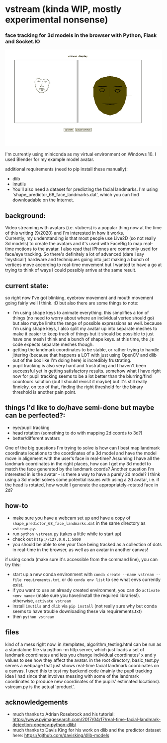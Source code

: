 # vstream (kinda WIP, mostly experimental nonsense)
### face tracking for 3d models in the browser with Python, Flask and Socket.IO    
    
![vstream demo](images/demo.gif "demo gif")   
    
I'm currently using miniconda as my virtual environment on Windows 10. I used Blender for my example model avatar.    
    
additional requirements (need to pip install these manually):    
- dlib
- imutils
- You'll also need a dataset for predicting the facial landmarks. I'm using 'shape_predictor_68_face_landmarks.dat', which you can find downloadable on the Internet.
    
## background:    
Video streaming with avatars (i.e. vtubers) is a popular thing now at the time of this writing (9/2020) and I'm interested in how it works.    
Currently, my understanding is that most people use Live2D (so not really 3d models) to create the avatars and it's used with FaceRig to map real-time motions to the avatar. 
I also read that iPhones are commonly used for face/eye tracking. So there's definitely a lot of advanced (dare I say 'mystical') hardware and 
techniques going into just making a bunch of vertices move according to real-time movement but I wanted to have a go at trying to think of ways I could possibly arrive at the same result.
    
## current state:    
so right now I've got blinking, eyebrow movement and mouth movement going fairly well I think. :D but also there are some things to note:      
- I'm using shape keys to animate everything. this simplifies a ton of things (no need to worry about where an individual vertex should go)
but also maybe limits the range of possible expressions as well. because I'm using shape keys, I also split my avatar up into separate meshes to make it easier to keep track of things but it should be 
possible to just have one mesh I think and a bunch of shape keys. at this time, the .js code expects separate meshes though.
- getting the landmark coordinates to be stable, or rather trying to handle jittering (because that happens a LOT with just using OpenCV and dlib out of the box like I'm doing here) is incredibly frustrating.
- pupil tracking is also very hard and frustrating and I haven't been successful yet in getting satisfactory results. somehow what I have right now for pupil tracking seems to be a lot better than the blurring/find countours
 solution (but I should revisit it maybe) but it's still really finnicky. on top of that, finding the right threshold for the binary threshold is another pain point.
    
## things I'd like to do/have semi-done but maybe can be perfected?:
- eye/pupil tracking
- head rotation (something to do with mapping 2d coords to 3d?) 
- better/different avatars
    
One of the big questions I'm trying to solve is how can I best map landmark coordinate locations to the coordinates of a 3d model and have the model move in alignment with the user's face in real-time? Assuming I have all the landmark coordinates in the right places, how can I get my 3d model
to match the face generated by the landmark coords? Another question I'm interested in is the avatar - is there a way to have a purely 2d model? I think using a 3d model solves some potential issues with using a 2d avatar, i.e. if the head is rotated, how would I generate the appropriately-rotated face in 2d?    
	
## how-to    
- make sure you have a webcam set up and have a copy of `shape_predictor_68_face_landmarks.dat` in the same directory as `vstream.py`.
- run `python vstream.py` (takes a little while to start up)
- check out `http://127.0.0.1:5000`
- you should be able to see your face being tracked as a collection of dots in real-time in the browser, as well as an avatar in another canvas!
    
if using conda (make sure it's accessible from the command line), you can try this:    
- start up a new conda environment with `conda create --name vstream --file requirements.txt`, or do `conda env list` to see what envs currently exist. 
- if you want to use an already created environment, you can do `activate <env name>` (make sure you have/install the required libraries!). otherwise, `activate vstream`
- install `imutils` and `dlib` via `pip install` (not really sure why but conda seems to have trouble downloading these via requirements.txt)
- then `python vstream`
    
## files    
kind of a mess right now. in /templates, algorithm_testing.html can be run as a standalone file via python -m http.server, which just loads a set of landmark coordinates 
and lets you change individual coordinates' x and y values to see how they affect the avatar. in the root directory, basic_test.py serves a webpage that just shows real-time 
facial landmark coordinates on a canvas. I used this to test my backend code (mainly the pupil tracking idea I had since that involves messing with some of the landmark coordinates 
to produce new coordinates of the pupils' estimated locations). vstream.py is the actual 'product'.    
	
## acknowledgements
- much thanks to Adrian Rosebrock and his tutorial: https://www.pyimagesearch.com/2017/04/17/real-time-facial-landmark-detection-opencv-python-dlib/    
- much thanks to Davis King for his work on dlib and the predictor dataset here: https://github.com/davisking/dlib-models